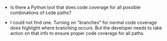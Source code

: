 - Is there a Python tool that does code coverage for all possible combinations of code paths?

- I could not find one. Turning on "branches" for normal code coverage does highlight where branching occurs. But the developer needs to take action on that info to ensure proper code coverage for all paths.